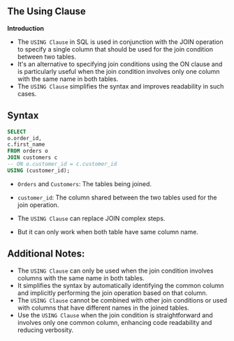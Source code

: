 ## The Using Clause

**Introduction**

- The `USING Clause` in SQL is used in conjunction with the JOIN operation to specify a single column that should be used for the join condition between two tables.
- It's an alternative to specifying join conditions using the ON clause and is particularly useful when the join condition involves only one column with the same name in both tables.
- The `USING Clause` simplifies the syntax and improves readability in such cases. 

## Syntax

```sql
SELECT 
o.order_id,
c.first_name
FROM orders o 
JOIN customers c
-- ON o.customer_id = c.customer_id
USING (customer_id);
```

- `Orders` and `Customers`: The tables being joined.
- `customer_id`: The column shared between the two tables used for the join operation.

- The `USING Clause` can replace JOIN complex steps.
- But it can only work when both table have same column name.

## Additional Notes:

- The `USING Clause` can only be used when the join condition involves columns with the same name in both tables.
- It simplifies the syntax by automatically identifying the common column and implicitly performing the join operation based on that column.
- The `USING Clause` cannot be combined with other join conditions or used with columns that have different names in the joined tables.
- Use the `USING Clause` when the join condition is straightforward and involves only one common column, enhancing code readability and reducing verbosity.

